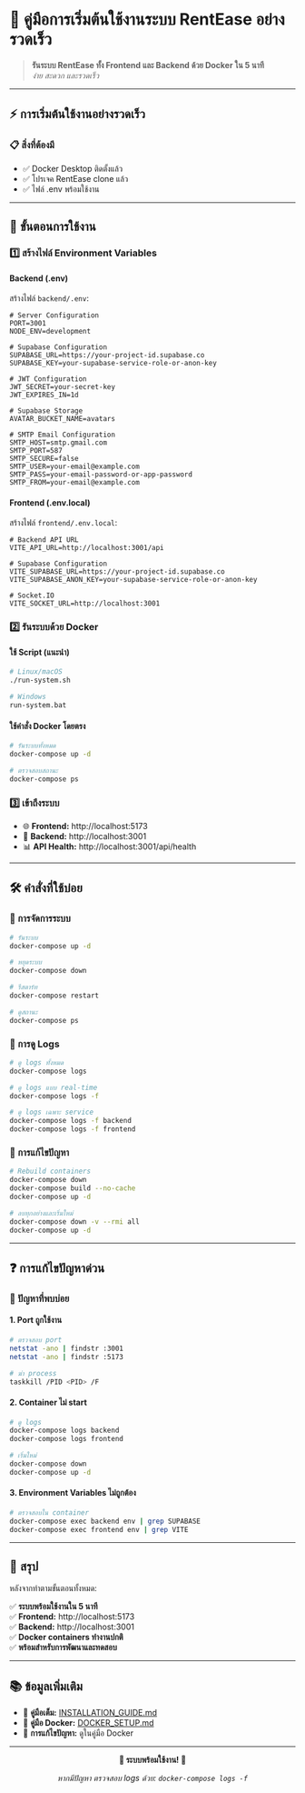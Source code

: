 # 🚀 คู่มือการเริ่มต้นใช้งานระบบ RentEase อย่างรวดเร็ว

> **รันระบบ RentEase ทั้ง Frontend และ Backend ด้วย Docker ใน 5 นาที**  
> *ง่าย สะดวก และรวดเร็ว*

---

## ⚡ การเริ่มต้นใช้งานอย่างรวดเร็ว

### 📋 สิ่งที่ต้องมี
- ✅ Docker Desktop ติดตั้งแล้ว
- ✅ โปรเจค RentEase clone แล้ว
- ✅ ไฟล์ .env พร้อมใช้งาน

---

## 🎯 ขั้นตอนการใช้งาน

### 1️⃣ **สร้างไฟล์ Environment Variables**

#### Backend (.env)
สร้างไฟล์ `backend/.env`:
```env
# Server Configuration
PORT=3001
NODE_ENV=development

# Supabase Configuration
SUPABASE_URL=https://your-project-id.supabase.co
SUPABASE_KEY=your-supabase-service-role-or-anon-key

# JWT Configuration
JWT_SECRET=your-secret-key
JWT_EXPIRES_IN=1d

# Supabase Storage
AVATAR_BUCKET_NAME=avatars

# SMTP Email Configuration
SMTP_HOST=smtp.gmail.com
SMTP_PORT=587
SMTP_SECURE=false
SMTP_USER=your-email@example.com
SMTP_PASS=your-email-password-or-app-password
SMTP_FROM=your-email@example.com
```

#### Frontend (.env.local)
สร้างไฟล์ `frontend/.env.local`:
```env
# Backend API URL
VITE_API_URL=http://localhost:3001/api

# Supabase Configuration
VITE_SUPABASE_URL=https://your-project-id.supabase.co
VITE_SUPABASE_ANON_KEY=your-supabase-service-role-or-anon-key

# Socket.IO
VITE_SOCKET_URL=http://localhost:3001
```

### 2️⃣ **รันระบบด้วย Docker**

#### ใช้ Script (แนะนำ)
```bash
# Linux/macOS
./run-system.sh

# Windows
run-system.bat
```

#### ใช้คำสั่ง Docker โดยตรง
```bash
# รันระบบทั้งหมด
docker-compose up -d

# ตรวจสอบสถานะ
docker-compose ps
```

### 3️⃣ **เข้าถึงระบบ**

- 🌐 **Frontend:** http://localhost:5173
- 🔧 **Backend:** http://localhost:3001
- 📊 **API Health:** http://localhost:3001/api/health

---

## 🛠️ คำสั่งที่ใช้บ่อย

### 🚀 การจัดการระบบ
```bash
# รันระบบ
docker-compose up -d

# หยุดระบบ
docker-compose down

# รีสตาร์ท
docker-compose restart

# ดูสถานะ
docker-compose ps
```

### 📝 การดู Logs
```bash
# ดู logs ทั้งหมด
docker-compose logs

# ดู logs แบบ real-time
docker-compose logs -f

# ดู logs เฉพาะ service
docker-compose logs -f backend
docker-compose logs -f frontend
```

### 🔧 การแก้ไขปัญหา
```bash
# Rebuild containers
docker-compose down
docker-compose build --no-cache
docker-compose up -d

# ลบทุกอย่างและเริ่มใหม่
docker-compose down -v --rmi all
docker-compose up -d
```

---

## ❓ การแก้ไขปัญหาด่วน

### 🚨 ปัญหาที่พบบ่อย

#### 1. Port ถูกใช้งาน
```bash
# ตรวจสอบ port
netstat -ano | findstr :3001
netstat -ano | findstr :5173

# ฆ่า process
taskkill /PID <PID> /F
```

#### 2. Container ไม่ start
```bash
# ดู logs
docker-compose logs backend
docker-compose logs frontend

# เริ่มใหม่
docker-compose down
docker-compose up -d
```

#### 3. Environment Variables ไม่ถูกต้อง
```bash
# ตรวจสอบใน container
docker-compose exec backend env | grep SUPABASE
docker-compose exec frontend env | grep VITE
```

---

## 🎉 สรุป

หลังจากทำตามขั้นตอนทั้งหมด:

✅ **ระบบพร้อมใช้งานใน 5 นาที**  
✅ **Frontend:** http://localhost:5173  
✅ **Backend:** http://localhost:3001  
✅ **Docker containers ทำงานปกติ**  
✅ **พร้อมสำหรับการพัฒนาและทดสอบ**  

---

## 📚 ข้อมูลเพิ่มเติม

- 📖 **คู่มือเต็ม:** [INSTALLATION_GUIDE.md](INSTALLATION_GUIDE.md)
- 🐳 **คู่มือ Docker:** [DOCKER_SETUP.md](DOCKER_SETUP.md)
- 🔧 **การแก้ไขปัญหา:** ดูในคู่มือ Docker

---

<div align="center">

**🎯 ระบบพร้อมใช้งาน! 🚀**

*หากมีปัญหา ตรวจสอบ logs ด้วย: `docker-compose logs -f`*

</div>
